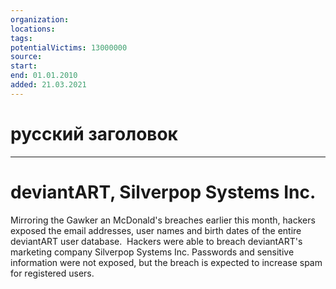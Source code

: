 ```yaml
---
organization: 
locations: 
tags: 
potentialVictims: 13000000
source: 
start: 
end: 01.01.2010
added: 21.03.2021
---
```


# русский заголовок

---

# deviantART, Silverpop Systems Inc.

Mirroring the Gawker an McDonald's breaches earlier this month, hackers exposed the email addresses, user names and birth dates of the entire deviantART user database.  Hackers were able to breach deviantART's marketing company Silverpop Systems Inc. Passwords and sensitive information were not exposed, but the breach is expected to increase spam for registered users.
